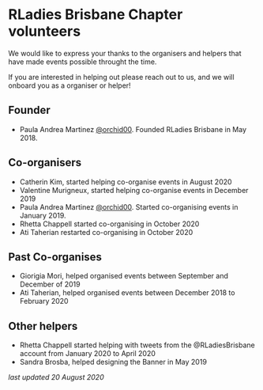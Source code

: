 # RLadies Brisbane Chapter volunteers

We would like to express your thanks to the organisers and helpers that have made events possible throught the time.

If you are interested in helping out please reach out to us, and we will onboard you as a organiser or helper!

## Founder

- Paula Andrea Martinez [@orchid00](twitter.com/orchid00). Founded RLadies Brisbane in May 2018.

## Co-organisers
- Catherin Kim, started helping co-organise events in August 2020
- Valentine Murigneux, started helping co-organise events in December 2019
- Paula Andrea Martinez [@orchid00](twitter.com/orchid00). Started co-organising events in January 2019.
- Rhetta Chappell started co-organising in October 2020
- Ati Taherian restarted co-organising in October 2020

## Past Co-organises

- Giorigia Mori, helped organised events between September and December of 2019
- Ati Taherian, helped organised events between December 2018 to February 2020

## Other helpers
- Rhetta Chappell started helping with tweets from the @RLadiesBrisbane account from January 2020 to April 2020
- Sandra Brosba, helped designing the Banner in May 2019


*last updated 20 August 2020*

